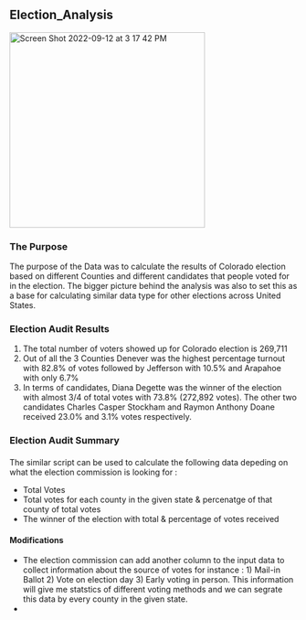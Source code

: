 <H2>Election_Analysis</H2>

<img width="342" alt="Screen Shot 2022-09-12 at 3 17 42 PM" src="https://user-images.githubusercontent.com/112028108/189737515-0bef65e7-852d-4975-b86d-d62efaced522.png">



<h3><B>The Purpose</B></h3>

The purpose of the Data was to calculate the results of Colorado election based on different Counties and different candidates that people voted for in the election. The bigger picture behind the analysis was also to set this as a base for calculating similar data type for other elections across United States.

<h3><B>  Election Audit Results </b></h3>
  <ol>
    <li>  The total number of voters showed up for Colorado election is 269,711</li>
    <li>   Out of all the 3 Counties Denever was the highest percentage turnout with 82.8% of votes followed by Jefferson with 10.5% and Arapahoe with only 6.7% </li>
    <li> In terms of candidates, Diana Degette was the winner of the election with almost 3/4 of total votes with 73.8% (272,892 votes). The other two candidates Charles Casper Stockham and Raymon Anthony Doane received 23.0% and 3.1% votes respectively.
  </ol>
  
  <h3><B> Election Audit Summary </b></h3>
  <h4></h4>
  
  The similar script can be used to calculate the following data depeding on what the election commission is looking for :
  <ul><li> Total Votes</li>
  <li> Total votes for each county in the given state & percenatge of that county of total votes </li>
  <li> The winner of the election with total & percentage of votes received</li></ul> 
  
  <h4>Modifications</h4>
  <ul><li> The election commission can add another column to the input data to collect information about the source of votes for instance : 1) Mail-in Ballot 2) Vote on election day 3) Early voting in person. This information will give me statstics of different voting methods and we can segrate this data by every county in the given state.
  <li>
 
